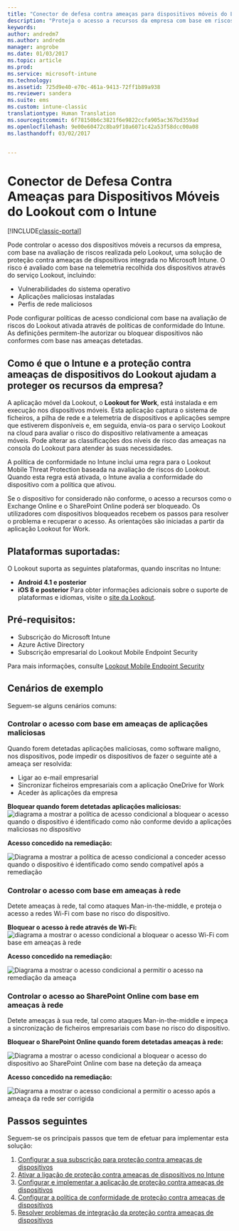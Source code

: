 ```yaml
---
title: "Conector de defesa contra ameaças para dispositivos móveis do Lookout | Documentos da Microsoft"
description: "Proteja o acesso a recursos da empresa com base em riscos de aplicações, redes e dispositivos com o conector de Defesa Contra Ameaças para Dispositivos Móveis do Lookout e o Intune."
keywords: 
author: andredm7
ms.author: andredm
manager: angrobe
ms.date: 01/03/2017
ms.topic: article
ms.prod: 
ms.service: microsoft-intune
ms.technology: 
ms.assetid: 725d9e40-e70c-461a-9413-72ff1b89a938
ms.reviewer: sandera
ms.suite: ems
ms.custom: intune-classic
translationtype: Human Translation
ms.sourcegitcommit: 6f78150b6c3821f6e9822ccfa905ac367bd359ad
ms.openlocfilehash: 9e00e60472c8ba9f10a6071c42a53f58dcc00a08
ms.lasthandoff: 03/02/2017


---
```


# <a name="lookout-mobile-threat-defense-connector-with-intune"></a>Conector de Defesa Contra Ameaças para Dispositivos Móveis do Lookout com o Intune

[!INCLUDE[classic-portal](../includes/classic-portal.md)]

Pode controlar o acesso dos dispositivos móveis a recursos da empresa, com base na avaliação de riscos realizada pelo Lookout, uma solução de proteção contra ameaças de dispositivos integrada no Microsoft Intune. O risco é avaliado com base na telemetria recolhida dos dispositivos através do serviço Lookout, incluindo:
- Vulnerabilidades do sistema operativo
- Aplicações maliciosas instaladas
- Perfis de rede maliciosos

Pode configurar políticas de acesso condicional com base na avaliação de riscos do Lookout ativada através de políticas de conformidade do Intune. As definições permitem-lhe autorizar ou bloquear dispositivos não conformes com base nas ameaças detetadas.

## <a name="how-do-intune-and-lookout-device-threat-protection-help-protect-company-resources"></a>Como é que o Intune e a proteção contra ameaças de dispositivos do Lookout ajudam a proteger os recursos da empresa?
A aplicação móvel da Lookout, o **Lookout for Work**, está instalada e em execução nos dispositivos móveis. Esta aplicação captura o sistema de ficheiros, a pilha de rede e a telemetria de dispositivos e aplicações sempre que estiverem disponíveis e, em seguida, envia-os para o serviço Lookout na cloud para avaliar o risco do dispositivo relativamente a ameaças móveis. Pode alterar as classificações dos níveis de risco das ameaças na consola do Lookout para atender às suas necessidades.  

A política de conformidade no Intune inclui uma regra para o Lookout Mobile Threat Protection baseada na avaliação de riscos do Lookout. Quando esta regra está ativada, o Intune avalia a conformidade do dispositivo com a política que ativou.

Se o dispositivo for considerado não conforme, o acesso a recursos como o Exchange Online e o SharePoint Online poderá ser bloqueado. Os utilizadores com dispositivos bloqueados recebem os passos para resolver o problema e recuperar o acesso. As orientações são iniciadas a partir da aplicação Lookout for Work.

## <a name="supported-platforms"></a>Plataformas suportadas:
O Lookout suporta as seguintes plataformas, quando inscritas no Intune:
* **Android 4.1 e posterior**
* **iOS 8 e posterior** Para obter informações adicionais sobre o suporte de plataformas e idiomas, visite o [site da Lookout](https://personal.support.lookout.com/hc/en-us/articles/114094140253).

## <a name="prerequisites"></a>Pré-requisitos:
* Subscrição do Microsoft Intune
* Azure Active Directory
* Subscrição empresarial do Lookout Mobile Endpoint Security  

Para mais informações, consulte [Lookout Mobile Endpoint Security](https://www.lookout.com/products/mobile-endpoint-security)

## <a name="sample-scenarios"></a>Cenários de exemplo
Seguem-se alguns cenários comuns:

### <a name="control-access-based-on-threats-from-malicious-apps"></a>Controlar o acesso com base em ameaças de aplicações maliciosas
Quando forem detetadas aplicações maliciosas, como software maligno, nos dispositivos, pode impedir os dispositivos de fazer o seguinte até a ameaça ser resolvida:
* Ligar ao e-mail empresarial
* Sincronizar ficheiros empresariais com a aplicação OneDrive for Work
* Aceder às aplicações da empresa

**Bloquear quando forem detetadas aplicações maliciosas:**
![diagrama a mostrar a política de acesso condicional a bloquear o acesso quando o dispositivo é identificado como não conforme devido a aplicações maliciosas no dispositivo](../media/mtp/malicious-apps-blocked.png)

**Acesso concedido na remediação:**

![Diagrama a mostrar a política de acesso condicional a conceder acesso quando o dispositivo é identificado como sendo compatível após a remediação](../media/mtp/malicious-apps-unblocked.png)

### <a name="control-access-based-on-threat-to-network"></a>Controlar o acesso com base em ameaças à rede
Detete ameaças à rede, tal como ataques Man-in-the-middle, e proteja o acesso a redes Wi-Fi com base no risco do dispositivo.

**Bloquear o acesso à rede através de Wi-Fi:**
![diagrama a mostrar o acesso condicional a bloquear o acesso Wi-Fi com base em ameaças à rede](../media/mtp/network-wifi-blocked.png)

**Acesso concedido na remediação:**

![Diagrama a mostrar o acesso condicional a permitir o acesso na remediação da ameaça](../media/mtp/network-wifi-unblocked.png)
### <a name="control-access-to-sharepoint-online-based-on-threat-to-network"></a>Controlar o acesso ao SharePoint Online com base em ameaças à rede

Detete ameaças à sua rede, tal como ataques Man-in-the-middle e impeça a sincronização de ficheiros empresariais com base no risco do dispositivo.

**Bloquear o SharePoint Online quando forem detetadas ameaças à rede:**

![Diagrama a mostrar o acesso condicional a bloquear o acesso do dispositivo ao SharePoint Online com base na deteção da ameaça](../media/mtp/network-spo-blocked.png)


**Acesso concedido na remediação:**

![Diagrama a mostrar o acesso condicional a permitir o acesso após a ameaça da rede ser corrigida](../media/mtp/network-spo-unblocked.png)

## <a name="next-steps"></a>Passos seguintes
Seguem-se os principais passos que tem de efetuar para implementar esta solução:
1.    [Configurar a sua subscrição para proteção contra ameaças de dispositivos](device-threat-protection-subscription-setup.md)
2.    [Ativar a ligação de proteção contra ameaças de dispositivos no Intune](device-threat-protection-enable.md)
3.  [Configurar e implementar a aplicação de proteção contra ameaças de dispositivos](device-threat-protection-apps.md)
4.    [Configurar a política de conformidade de proteção contra ameaças de dispositivos](device-threat-protection-policy.md)
5.    [Resolver problemas de integração da proteção contra ameaças de dispositivos](http://docs.microsoft.com/intune/troubleshoot/device-threat-protection-troubleshooting)

